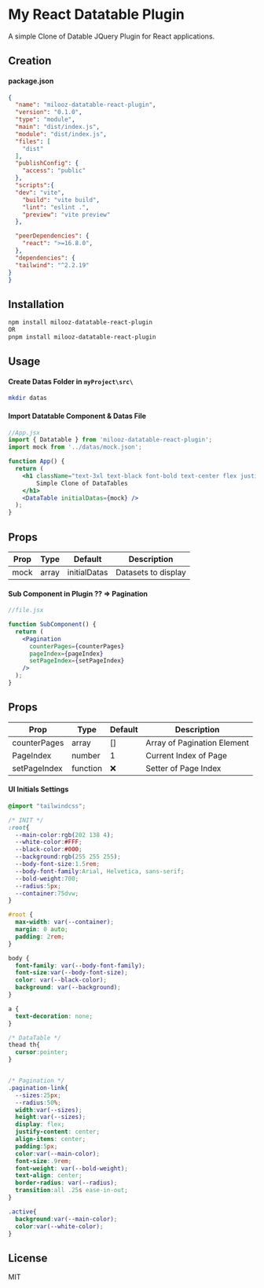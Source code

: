 # My React Datatable Plugin

A simple Clone of Datable JQuery Plugin for React applications.

## Creation

#### package.json

```json
{
  "name": "milooz-datatable-react-plugin", 
  "version": "0.1.0",
  "type": "module",
  "main": "dist/index.js",
  "module": "dist/index.js",
  "files": [
    "dist"
  ],
  "publishConfig": {
    "access": "public"
  },
  "scripts":{
  "dev": "vite",
    "build": "vite build",
    "lint": "eslint .",
    "preview": "vite preview"
  },

  "peerDependencies": {
    "react": ">=16.8.0",
  },
  "dependencies": {
  "tailwind": "^2.2.19"
}
}
```

## Installation

```bash
npm install milooz-datatable-react-plugin
OR
pnpm install milooz-datatable-react-plugin
```

## Usage

#### Create Datas Folder in `myProject\src\`
```bash
mkdir datas
```
#### Import Datatable Component & Datas File
```jsx
//App.jsx
import { Datatable } from 'milooz-datatable-react-plugin';
import mock from '../datas/mock.json';

function App() {
  return (
    <h1 className="text-3xl text-black font-bold text-center flex justify-center">
        Simple Clone of DataTables
    </h1>
    <DataTable initialDatas={mock} />
  );
}
```

## Props

| Prop | Type | Default | Description |
|------|------|---------|-------------|
| mock | array | initialDatas | Datasets to display |


#### Sub Component in Plugin ?? => Pagination 
```jsx
//file.jsx

function SubComponent() {
  return (
    <Pagination 
      counterPages={counterPages} 
      pageIndex={pageIndex} 
      setPageIndex={setPageIndex} 
    />
  );
}
```

## Props

| Prop | Type | Default | Description |
|------|------|---------|-------------|
| counterPages | array | [] | Array of Pagination Element |
| PageIndex | number | 1 | Current Index of Page |
| setPageIndex | function |  ❌  | Setter of Page Index |


#### UI Initials Settings
```css
@import "tailwindcss";

/* INIT */
:root{
  --main-color:rgb(202 138 4);
  --white-color:#FFF;
  --black-color:#000;
  --background:rgb(255 255 255);
  --body-font-size:1.5rem;
  --body-font-family:Arial, Helvetica, sans-serif;
  --bold-weight:700;
  --radius:5px;
  --container:75dvw;
}

#root {
  max-width: var(--container);
  margin: 0 auto;
  padding: 2rem;
}

body {
  font-family: var(--body-font-family);
  font-size:var(--body-font-size);
  color: var(--black-color);
  background: var(--background);
}

a {
  text-decoration: none;
}

/* DataTable */
thead th{
  cursor:pointer;
}


/* Pagination */
.pagination-link{
  --sizes:25px;
  --radius:50%;
  width:var(--sizes);
  height:var(--sizes);
  display: flex;
  justify-content: center;
  align-items: center;
  padding:5px;
  color:var(--main-color);
  font-size:.9rem;
  font-weight: var(--bold-weight);
  text-align: center;
  border-radius: var(--radius);
  transition:all .25s ease-in-out;
}

.active{
  background:var(--main-color);
  color:var(--white-color);
}

```

## License

MIT
